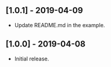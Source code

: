 ## [1.0.1] - 2019-04-09

- Update README.md in the example.

## [1.0.0] - 2019-04-08

- Initial release.
